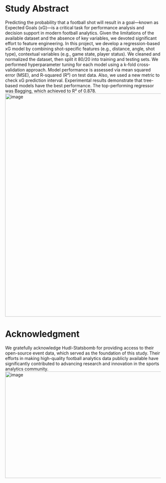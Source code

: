 # **Study Abstract**
Predicting the probability that a football shot will result in a goal—known as Expected Goals (xG)—is a critical task for performance analysis and decision support in modern football analytics. Given the limitations of the available dataset and the absence of key variables, we devoted significant effort to feature engineering. In this project, we develop a regression-based xG model by combining shot-specific features (e.g., distance, angle, shot type), contextual variables (e.g., game state, player status). We cleaned and normalized the dataset, then split it 80/20 into training and testing sets. We performed hyperparameter tuning for each model using a k-fold cross-validation approach. Model performance is assessed via mean squared error (MSE), and R-squared (R²) on test data. Also, we used a new metric to check xG prediction interval. Experimental results demonstrate that tree-based models have the best performance. The top-performing regressor was Bagging, which achieved to R² of 0.878.
<img width="1280" height="720" alt="image" src="https://github.com/user-attachments/assets/1d2b06ba-df68-490a-905e-7cbd0b56f89f" />

# **Acknowledgment**
We gratefully acknowledge Hudl-Statsbomb for providing access to their open-source event data, which served as the foundation of this study. Their efforts in making high-quality football analytics data publicly available have significantly contributed to advancing research and innovation in the sports analytics community.
<img width="2258" height="344" alt="image" src="https://github.com/user-attachments/assets/93549d9d-6cb0-4c44-a7bd-db55b67c57ff" />
